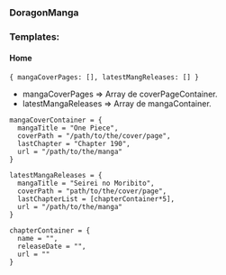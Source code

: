 ### DoragonManga

### Templates: 

#### Home

~~~
{ mangaCoverPages: [], latestMangReleases: [] }
~~~

* mangaCoverPages => Array de coverPageContainer.
* latestMangaReleases => Array de mangaContainer.
~~~
mangaCoverContainer = {
  mangaTitle = "One Piece",
  coverPath = "/path/to/the/cover/page",
  lastChapter = "Chapter 190",
  url = "/path/to/the/manga"
}

latestMangaReleases = {
  mangaTitle = "Seirei no Moribito",
  coverPath = "path/to/the/cover/page",
  lastChapterList = [chapterContainer*5],
  url = "/path/to/the/manga"
}

chapterContainer = {
  name = "",
  releaseDate = "",
  url = ""
}

~~~

